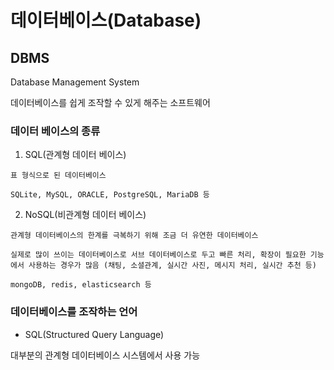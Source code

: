 # 데이터베이스(Database)

## DBMS

Database Management System

데이터베이스를 쉽게 조작할 수 있게 해주는 소프트웨어

### 데이터 베이스의 종류

  1. SQL(관계형 데이터 베이스)

    표 형식으로 된 데이터베이스

    SQLite, MySQL, ORACLE, PostgreSQL, MariaDB 등

  2. NoSQL(비관계형 데이터 베이스)

    관계형 데이터베이스의 한계를 극복하기 위해 조금 더 유연한 데이터베이스

    실제로 많이 쓰이는 데이터베이스로 서브 데이터베이스로 두고 빠른 처리, 확장이 필요한 기능에서 사용하는 경우가 많음 (채팅, 소셜관계, 실시간 사진, 메시지 처리, 실시간 추천 등)

    mongoDB, redis, elasticsearch 등

### 데이터베이스를 조작하는 언어

  - SQL(Structured Query Language)

  대부분의 관계형 데이터베이스 시스템에서 사용 가능